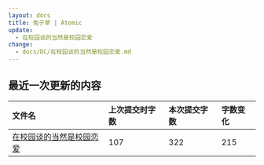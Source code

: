 ```yaml
---
layout: docs
title: 兔子草 | Atomic
update: 
  - 在校园谈的当然是校园恋爱
change:
  - docs/DC/在校园谈的当然是校园恋爱.md
---
```


## 最近一次更新的内容

|文件名|上次提交时字数|本次提交字数|字数变化|
|:-|:-|:-|:-|
|[在校园谈的当然是校园恋爱](DC/在校园谈的当然是校园恋爱.md)|107|322|215|
